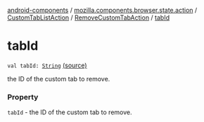 [android-components](../../../index.md) / [mozilla.components.browser.state.action](../../index.md) / [CustomTabListAction](../index.md) / [RemoveCustomTabAction](index.md) / [tabId](./tab-id.md)

# tabId

`val tabId: `[`String`](https://kotlinlang.org/api/latest/jvm/stdlib/kotlin/-string/index.html) [(source)](https://github.com/mozilla-mobile/android-components/blob/master/components/browser/state/src/main/java/mozilla/components/browser/state/action/BrowserAction.kt#L113)

the ID of the custom tab to remove.

### Property

`tabId` - the ID of the custom tab to remove.